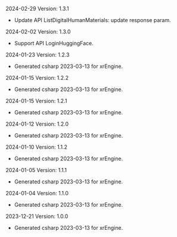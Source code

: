 2024-02-29 Version: 1.3.1
- Update API ListDigitalHumanMaterials: update response param.


2024-02-02 Version: 1.3.0
- Support API LoginHuggingFace.


2024-01-23 Version: 1.2.3
- Generated csharp 2023-03-13 for xrEngine.

2024-01-15 Version: 1.2.2
- Generated csharp 2023-03-13 for xrEngine.

2024-01-15 Version: 1.2.1
- Generated csharp 2023-03-13 for xrEngine.

2024-01-12 Version: 1.2.0
- Generated csharp 2023-03-13 for xrEngine.

2024-01-10 Version: 1.1.2
- Generated csharp 2023-03-13 for xrEngine.

2024-01-05 Version: 1.1.1
- Generated csharp 2023-03-13 for xrEngine.

2024-01-04 Version: 1.1.0
- Generated csharp 2023-03-13 for xrEngine.

2023-12-21 Version: 1.0.0
- Generated csharp 2023-03-13 for xrEngine.

